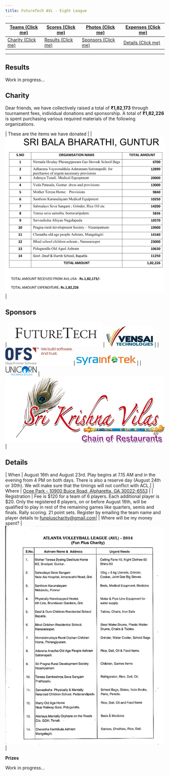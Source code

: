 ```yaml
---
title: FutureTech AVL - Eight League
---
```


| [Teams (Click me)](https://docs.google.com/spreadsheet/ccc?key=0ArHWFd_0zx0edDQ2bk1hMG9aOTdRMF9mOS1JemUySUE#gid=0) | [Scores (Click me)](https://docs.google.com/spreadsheets/d/15guDMdOTpYrc2UBqyeZWgnZbbivEcYQDBCZxU3zx8kU/edit#gid=8) | [Photos (Click me)](http://www.flickr.com/photos/funpluscharity/sets/72157634947082761/show) | [Expenses (Click me)](https://docs.google.com/spreadsheet/ccc?key=0ArHWFd_0zx0edDQ2bk1hMG9aOTdRMF9mOS1JemUySUE#gid=4) |
|----|----|----|----|
| [Charity (Click me)](#Charity) |[Results (Click me)](#Results) | [Sponsors (Click me)](#Sponsors) | [Details (Click me)](#Details) |

---

<a name="Results">Results</a>
-----------------------------

Work in progress...

<a name="Charity">Charity</a>
-----------------------------

Dear friends, we have collectively raised a total of **₹1,82,173** through tournament fees, individual donations and sponsorship. A total of **₹1,82,226** is spent purchasing various required materials of the following organizations.

| These are the items we have donated |
| ![](assets/2014/charity.PNG) |

<a name="Sponsors">Sponsors</a>
-------------------------------

| ![](assets/2014/futuretech.gif) | ![](assets/2014/vensai.jpg) |
| ![](assets/2014/ofs.png) | ![](assets/2014/syrainfotek.png) |
| ![](assets/2014/unicorn.png) | ![](assets/2014/skv.png) |

<a name="Details">Details</a>
-----------------------------

| When	| August 16th and August 23rd. Play begins at 7.15 AM and in the evening from 4 PM on both days. There is also a reserve day (August 24th or 30th). We will make sure that the timings will not conflict with ACL.|
| Where	| [Ocee Park - 10900 Buice Road, Alpharetta, GA 30022-6553](http://maps.google.com/maps?rlz=1C1TSND_enUS407US407&um=1&ie=UTF-8&cid=0,0,16380523778810057374&fb=1&hq=ocee+park&hnear=0x88f58523717bebd7:0x1f85f06242e1c19d,Cumming,+GA&gl=us&daddr=10900+Buice+Road,+Alpharetta,+GA+30022-6553&geocode=7724407231857254244,34.045604,-84.239076&ei=VU5LTrLSMMXngQfO24Rz&sa=X&oi=local_result&ct=directions-to&resnum=1&ved=0CEEQngIwAA) |
| Registration	| Fee is $120 for a team of 6 players. Each additional player is $20. Only the registered 8 players, on or before August 16th, will be qualified to play in rest of the remaining games like quarters, semis and finals. Rally scoring. 21 point sets. Register by emailing the team name and player details to funpluscharity@gmail.com|
| Where will be my money spent?	| ![](assets/2014/where_money_spent.jpg) |

**Prizes**

Work in progress...
